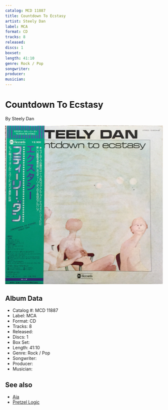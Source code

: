 ```yaml
---
catalog: MCD 11887
title: Countdown To Ecstasy
artist: Steely Dan
label: MCA
format: CD
tracks: 8
released: 
discs: 1
boxset: 
length: 41:10
genre: Rock / Pop
songwriter: 
producer: 
musician: 
---
```


# Countdown To Ecstasy

By Steely Dan

![](../../assets/cdcovers/Steely_Dan-Countdown_To_Ecstasy.png)

## Album Data

- Catalog #: MCD 11887
- Label: MCA
- Format: CD
- Tracks: 8
- Released: 
- Discs: 1
- Box Set: 
- Length: 41:10
- Genre: Rock / Pop
- Songwriter: 
- Producer: 
- Musician: 


## See also

- [Aja](Aja.md)
- [Pretzel Logic](Pretzel_Logic.md)
